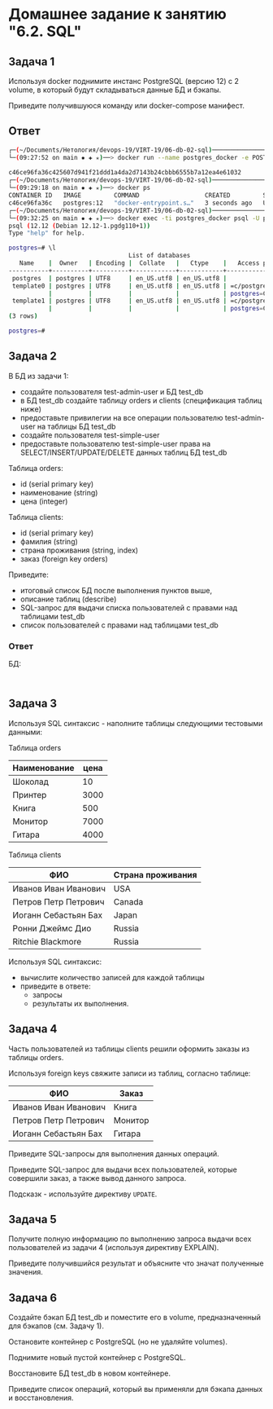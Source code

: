 # Домашнее задание к занятию "6.2. SQL"

## Задача 1

Используя docker поднимите инстанс PostgreSQL (версию 12) c 2 volume, 
в который будут складываться данные БД и бэкапы.

Приведите получившуюся команду или docker-compose манифест.

## Ответ
```bash 
┌─(~/Documents/Нетология/devops-19/VIRT-19/06-db-02-sql)─────────────────────────────────────────────────────────────────────────────────────────────────────────────────────────────(t0hab@CND1113DZJ:s001)─┐
└─(09:27:52 on main ✹ ✚ ✭)──> docker run --name postgres_docker -e POSTGRES_PASSWORD=postgres -d -p 5432:5432 -v vol1:/var/lib/postgresql/data -v vol2:/var/lib/postgresql postgres:12         ──(Fri,Oct21)─┘
 
c46ce96fa36c425607d941f21ddd1a4da2d7143b24cbbb6555b7a12ea4e61032
┌─(~/Documents/Нетология/devops-19/VIRT-19/06-db-02-sql)─────────────────────────────────────────────────────────────────────────────────────────────────────────────────────────────(t0hab@CND1113DZJ:s001)─┐
└─(09:29:18 on main ✹ ✚ ✭)──> docker ps                                                                                                                                                        ──(Fri,Oct21)─┘
CONTAINER ID   IMAGE         COMMAND                  CREATED         STATUS         PORTS                    NAMES
c46ce96fa36c   postgres:12   "docker-entrypoint.s…"   3 seconds ago   Up 2 seconds   0.0.0.0:5432->5432/tcp   postgres_docker
┌─(~/Documents/Нетология/devops-19/VIRT-19/06-db-02-sql)─────────────────────────────────────────────────────────────────────────────────────────────────────────────────────────────(t0hab@CND1113DZJ:s001)─┐
└─(09:32:25 on main ✹ ✚ ✭)──> docker exec -ti postgres_docker psql -U postgres                                                                                                                 ──(Fri,Oct21)─┘
psql (12.12 (Debian 12.12-1.pgdg110+1))
Type "help" for help.

postgres=# \l
                                 List of databases
   Name    |  Owner   | Encoding |  Collate   |   Ctype    |   Access privileges   
-----------+----------+----------+------------+------------+-----------------------
 postgres  | postgres | UTF8     | en_US.utf8 | en_US.utf8 | 
 template0 | postgres | UTF8     | en_US.utf8 | en_US.utf8 | =c/postgres          +
           |          |          |            |            | postgres=CTc/postgres
 template1 | postgres | UTF8     | en_US.utf8 | en_US.utf8 | =c/postgres          +
           |          |          |            |            | postgres=CTc/postgres
(3 rows)

postgres=# 

```



## Задача 2

В БД из задачи 1: 
- создайте пользователя test-admin-user и БД test_db
- в БД test_db создайте таблицу orders и clients (спeцификация таблиц ниже)
- предоставьте привилегии на все операции пользователю test-admin-user на таблицы БД test_db
- создайте пользователя test-simple-user  
- предоставьте пользователю test-simple-user права на SELECT/INSERT/UPDATE/DELETE данных таблиц БД test_db

Таблица orders:
- id (serial primary key)
- наименование (string)
- цена (integer)

Таблица clients:
- id (serial primary key)
- фамилия (string)
- страна проживания (string, index)
- заказ (foreign key orders)

Приведите:
- итоговый список БД после выполнения пунктов выше,
- описание таблиц (describe)
- SQL-запрос для выдачи списка пользователей с правами над таблицами test_db
- список пользователей с правами над таблицами test_db

### Ответ
БД:
```bash 

```

```bash 

```

## Задача 3

Используя SQL синтаксис - наполните таблицы следующими тестовыми данными:

Таблица orders

|Наименование|цена|
|------------|----|
|Шоколад| 10 |
|Принтер| 3000 |
|Книга| 500 |
|Монитор| 7000|
|Гитара| 4000|

Таблица clients

|ФИО|Страна проживания|
|------------|----|
|Иванов Иван Иванович| USA |
|Петров Петр Петрович| Canada |
|Иоганн Себастьян Бах| Japan |
|Ронни Джеймс Дио| Russia|
|Ritchie Blackmore| Russia|

Используя SQL синтаксис:
- вычислите количество записей для каждой таблицы 
- приведите в ответе:
    - запросы 
    - результаты их выполнения.

## Задача 4

Часть пользователей из таблицы clients решили оформить заказы из таблицы orders.

Используя foreign keys свяжите записи из таблиц, согласно таблице:

|ФИО|Заказ|
|------------|----|
|Иванов Иван Иванович| Книга |
|Петров Петр Петрович| Монитор |
|Иоганн Себастьян Бах| Гитара |

Приведите SQL-запросы для выполнения данных операций.

Приведите SQL-запрос для выдачи всех пользователей, которые совершили заказ, а также вывод данного запроса.
 
Подсказк - используйте директиву `UPDATE`.

## Задача 5

Получите полную информацию по выполнению запроса выдачи всех пользователей из задачи 4 
(используя директиву EXPLAIN).

Приведите получившийся результат и объясните что значат полученные значения.

## Задача 6

Создайте бэкап БД test_db и поместите его в volume, предназначенный для бэкапов (см. Задачу 1).

Остановите контейнер с PostgreSQL (но не удаляйте volumes).

Поднимите новый пустой контейнер с PostgreSQL.

Восстановите БД test_db в новом контейнере.

Приведите список операций, который вы применяли для бэкапа данных и восстановления. 
